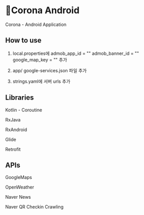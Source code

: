 # 🚧Corona Android

Corona - Android Application

## How to use

1. local.properties에 
admob_app_id = ""
admob_banner_id = "" 
google_map_key = ""
추가

2. app/ google-services.json 파일 추가

3. strings.yaml에 서버 urls 추가

## Libraries

Kotlin - Coroutine

RxJava

RxAndroid

Glide

Retrofit

## APIs

GoogleMaps

OpenWeather

Naver News

Naver QR Checkin Crawling
